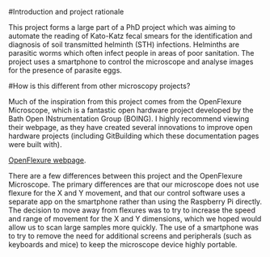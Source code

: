 #Introduction and project rationale

This project forms a large part of a PhD project which was aiming to automate the reading of Kato-Katz fecal smears for the identification and diagnosis of soil transmitted helminth (STH) infections. Helminths are parasitic worms which often infect people in areas of poor sanitation. The project uses a smartphone to control the microscope and analyse images for the presence of parasite eggs. 

#How is this different from other microscopy projects?

Much of the inspiration from this project comes from the OpenFlexure Microscope, which is a fantastic open hardware project developed by the Bath Open INstrumentation Group (BOING). I highly recommend viewing their webpage, as they have created several innovations to improve open hardware projects (including GitBuilding which these documentation pages were built with). 

[OpenFlexure webpage](https://openflexure.org/).

There are a few differences between this project and the OpenFlexure Microscope. The primary differences are that our microscope does not use flexure for the X and Y movement, and that our control software uses a separate app on the smartphone rather than using the Raspberry Pi directly. The decision to move away from flexures was to try to increase the speed and range of movement for the X and Y dimensions, which we hoped would allow us to scan large samples more quickly. The use of a smartphone was to try to remove the need for additional screens and peripherals (such as keyboards and mice) to keep the microscope device highly portable. 